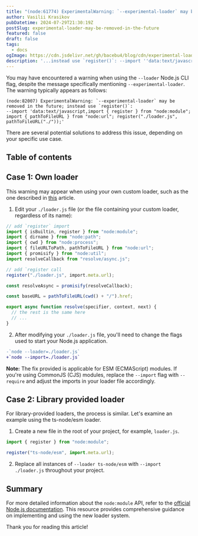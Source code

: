 ```yaml
---
title: "(node:61774) ExperimentalWarning: `--experimental-loader` may be removed in the future"
author: Vasilii Krasikov
pubDatetime: 2024-07-29T21:30:19Z
postSlug: experimental-loader-may-be-removed-in-the-future
featured: false
draft: false
tags:
  - docs
ogImage: https://cdn.jsdelivr.net/gh/bacebu4/blog/cdn/experimental-loader-may-be-removed-in-the-future.png
description: '...instead use `register()`: --import ''data:text/javascript,import { register } from "node:module"; import { pathToFileURL } from "node:url"; register("./loader.js", pathToFileURL("./"));'''
---
```


You may have encountered a warning when using the `--loader` Node.js CLI flag, despite the message specifically mentioning `--experimental-loader`. The warning typically appears as follows:

```
(node:82007) ExperimentalWarning: `--experimental-loader` may be removed in the future; instead use `register()`:
--import 'data:text/javascript,import { register } from "node:module"; import { pathToFileURL } from "node:url"; register("./loader.js", pathToFileURL("./"));'
```

There are several potential solutions to address this issue, depending on your specific use case.

## Table of contents

## Case 1: Own loader

This warning may appear when using your own custom loader, such as the one described in [this](/posts/node-experimental-specifier-resolution-removed) article.

1. Edit your `./loader.js` file (or the file containing your custom loader, regardless of its name):

```ts
// add `register` import
import { isBuiltin, register } from "node:module";
import { dirname } from "node:path";
import { cwd } from "node:process";
import { fileURLToPath, pathToFileURL } from "node:url";
import { promisify } from "node:util";
import resolveCallback from "resolve/async.js";

// add `register call
register("./loader.js", import.meta.url);

const resolveAsync = promisify(resolveCallback);

const baseURL = pathToFileURL(cwd() + "/").href;

export async function resolve(specifier, context, next) {
  // the rest is the same here
  // ...
}
```

2. After modifying your `./loader.js` file, you'll need to change the flags used to start your Node.js application.

```diff
-`node --loader=./loader.js`
+`node --import=./loader.js`
```

**Note:** The fix provided is applicable for ESM (ECMAScript) modules. If you're using CommonJS (CJS) modules, replace the `--import` flag with `--require` and adjust the imports in your loader file accordingly.

## Case 2: Library provided loader

For library-provided loaders, the process is similar. Let's examine an example using the ts-node/esm loader.

1. Create a new file in the root of your project, for example, `loader.js`.

```js
import { register } from "node:module";

register("ts-node/esm", import.meta.url);
```

2. Replace all instances of `--loader ts-node/esm` with `--import ./loader.js` throughout your project.

## Summary

For more detailed information about the `node:module` API, refer to the [official Node.js documentation](https://nodejs.org/api/module.html#enabling). This resource provides comprehensive guidance on implementing and using the new loader system.

Thank you for reading this article!
